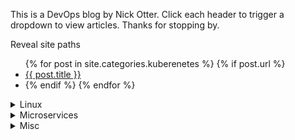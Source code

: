 This is a DevOps blog by Nick Otter. Click each header to trigger a dropdown to view articles. Thanks for stopping by.

Reveal site paths
<ul>
  {% for post in site.categories.kuberenetes %}
    {% if post.url %}
      <li><a href="{{ post.url }}">{{ post.title }}</a><li>
    {% endif %}
  {% endfor %}
</ul>

<details><summary markdown='span'>Linux<br></summary>
## General
[Baby chaos monkeys for Linux](#)<br>
  
</details>

<details><summary markdown='span'>Microservices<br></summary>

</details>

<details><summary markdown='span'>Misc</summary>

</details>
